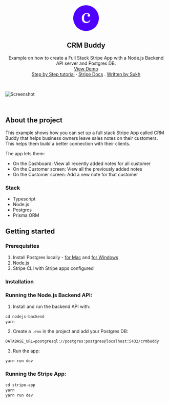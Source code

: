 <div align="center">
  <a href="https://github.com/stripe/stripe-apps/examples/crm-full-stack">
    <img src="logo.png" alt="Logo" width="80" height="80">
  </a>

  <h2 align="center">CRM Buddy</h2>

  <p align="center">
    Example on how to create a Full Stack Stripe App with a Node.js Backend API server and Postgres DB.
    <br />
    <a href="https://www.loom.com/share/e7332c3a89a84333b1bd7333d1fa3907">View Demo</a>
    <br />
    <a href="https://www.saasbase.dev/build-a-stripe-app-with-typescript-and-node-js-part-1/">Step by Step tutorial</a>
    ·
     <a href="https://stripe.com/docs/stripe-apps">Stripe Docs</a>
     .
    <a href="https://twitter.com/thisissukh_">Written by Sukh</a>
  </p>
</div>

<p>
    <br />
    </p>

![Screenshot](https://www.saasbase.dev/content/images/size/w1600/2022/07/Screen-Shot-2022-07-09-at-1.01.21-PM.png)

<p>
    <br />
    </p>

## About the project

This example shows how you can set up a full stack Stripe App called CRM Buddy that helps business owners leave sales notes on their customers. This helps them build a better connection with their clients.

The app lets them:

- On the Dashboard: View all recently added notes for all customer
- On the Customer screen: View all the previously added notes
- On the Customer screen: Add a new note for that customer

### Stack

- Typescript
- Node.js
- Postgres
- Prisma ORM

## Getting started

### Prerequisites

1. Install Postgres locally - [for Mac](https://postgresapp.com/) and [for Windows](https://www.postgresql.org/download/windows/)
2. Node.js
3. Stripe CLI with Stripe apps configured

### Installation

### Running the Node.js Backend API:

1. Install and run the backend API with:

```
cd nodejs-backend
yarn
```

2. Create a `.env` in the project and add your Postgres DB:

```
DATABASE_URL=postgresql://postgres:postgres@localhost:5432/crmbuddy
```

3. Run the app:

```
yarn run dev
```

### Running the Stripe App:

```
cd stripe-app
yarn
yarn run dev
```

